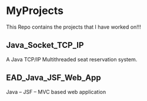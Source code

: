 # MyProjects
This Repo contains the projects that I have worked on!!!

## Java_Socket_TCP_IP
A Java TCP/IP Multithreaded seat reservation system.

## EAD_Java_JSF_Web_App
Java – JSF – MVC based web application
 
